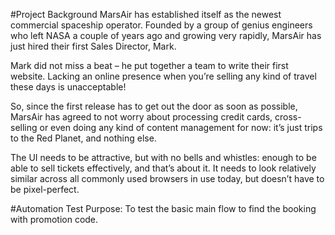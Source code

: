 #Project Background
MarsAir has established itself as the newest commercial spaceship operator. Founded by a group of genius engineers who left NASA a couple of years ago and growing very rapidly, MarsAir has just hired their first Sales Director, Mark.

Mark did not miss a beat – he put together a team to write their first website. Lacking an online presence when you’re selling any kind of travel these days is unacceptable!

So, since the first release has to get out the door as soon as possible, MarsAir has agreed to not worry about processing credit cards, cross-selling or even doing any kind of content management for now: it’s just trips to the Red Planet, and nothing else.

The UI needs to be attractive, but with no bells and whistles: enough to be able to sell tickets effectively, and that’s about it. It needs to look relatively similar across all commonly used browsers in use today, but doesn’t have to be pixel-perfect.

#Automation Test
Purpose: To test the basic main flow to find the booking with promotion code.  
